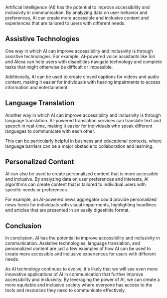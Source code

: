 
Artificial Intelligence (AI) has the potential to improve accessibility and inclusivity in communication. By analyzing data on user behavior and preferences, AI can create more accessible and inclusive content and experiences that are tailored to users with different needs.

Assistive Technologies
----------------------

One way in which AI can improve accessibility and inclusivity is through assistive technologies. For example, AI-powered voice assistants like Siri and Alexa can help users with disabilities navigate technology and complete tasks that might otherwise be difficult or impossible.

Additionally, AI can be used to create closed captions for videos and audio content, making it easier for individuals with hearing impairments to access information and entertainment.

Language Translation
--------------------

Another way in which AI can improve accessibility and inclusivity is through language translation. AI-powered translation services can translate text and speech in real-time, making it easier for individuals who speak different languages to communicate with each other.

This can be particularly helpful in business and educational contexts, where language barriers can be a major obstacle to collaboration and learning.

Personalized Content
--------------------

AI can also be used to create personalized content that is more accessible and inclusive. By analyzing data on user preferences and interests, AI algorithms can create content that is tailored to individual users with specific needs or preferences.

For example, an AI-powered news aggregator could provide personalized news feeds for individuals with visual impairments, highlighting headlines and articles that are presented in an easily digestible format.

Conclusion
----------

In conclusion, AI has the potential to improve accessibility and inclusivity in communication. Assistive technologies, language translation, and personalized content are just a few examples of how AI can be used to create more accessible and inclusive experiences for users with different needs.

As AI technology continues to evolve, it's likely that we will see even more innovative applications of AI in communication that further improve accessibility and inclusivity. By leveraging the power of AI, we can create a more equitable and inclusive society where everyone has access to the tools and resources they need to communicate effectively.
